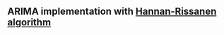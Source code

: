 ## ARIMA implementation with [Hannan-Rissanen algorithm](https://www.math-stat.unibe.ch/e237483/e237655/e243381/e281679/files281694/Chap15-17_ger.pdf)